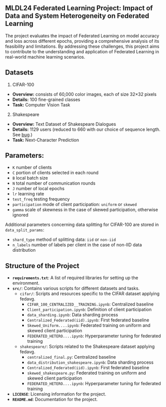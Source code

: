 ## MLDL24 Federated Learning Project: Impact of Data and System Heterogeneity on Federated Learning

The project evaluates the impact of Federated Learning on model accuracy and loss across different epochs, providing a comprehensive analysis of its feasibility and limitations. By addressing these challenges, this project aims to contribute to the understanding and application of Federated Learning in real-world machine learning scenarios.

## Datasets

1. CIFAR-100

  * **Overview:** consists of 60,000 color images, each of size 32×32 pixels
  * **Details:** 100 fine-grained classes
  * **Task:** Computer Vision Task

2. Shakespeare

  * **Overview:** Text Dataset of Shakespeare Dialogues
  * **Details:** 1129 users (reduced to 660 with our choice of sequence length. See [bug](https://github.com/TalwalkarLab/leaf/issues/19).)
  * **Task:** Next-Character Prediction

## Parameters:

- `K` number of clients
- `C` portion of clients selected in each round
- `B` local batch size
- `N` total number of communication rounds
- `J` number of local epochs
- `lr` learning rate
- `test_freq` testing frequency
- `participation` mode of client participation: `uniform` or `skewed`
- `gamma` scale of skewness in the case of skewed participation, otherwise ignored

Additional parameters concerning data splitting for CIFAR-100 are stored in `data_split_params`:
- `shard_type` method of splitting data: `iid` or `non-iid`
- `n_labels` number of labels per client in the case of non-IID data distribution

## Structure of the Project

- **`requirements.txt`**: A list of required libraries for setting up the environment.
- **`src/`**: Contains various scripts for different datasets and tasks.
  - `cifar/`: Scripts and resources specific to the CIFAR dataset applying fedavg.
    - `CIFAR_100_CENTRALIZED__TRAINING.ipynb`: Centralized baseline
    - `Client_participation.ipynb`: Definition of client participation
    - `data_sharding.ipynb`: Data sharding process
    - `Centralized_Federated(iid).ipynb`: First federated baseline
    - `Skewed_Uniform....ipynb`: Federated training on uniform and skewed client participation
    - `FEDERATED_HETERO....ipynb`: Hyperparameter tuning for federated training
  - `shakespeare/`: Scripts related to the Shakespeare dataset applying fedavg.
    - `centralized_final.py`: Centralized baseline
    - `data_distribution_shakespeare.ipynb`: Data sharding process
    - `Centralized_Federated(iid).ipynb`: First federated baseline
    - `skewed_shakespeare.py`: Federated training on uniform and skewed client participation
    - `FEDERATED_HETERO....ipynb`: Hyperparameter tuning for federated training
- **`LICENSE`**: Licensing information for the project.
- **`README.md`**: Documentation for the project.


